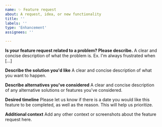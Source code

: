 ```yaml
---
name: ✨ Feature request
about: A request, idea, or new functionality
title: ''
labels: ''
type: 'Enhancement'
assignees: ''

---
```


**Is your feature request related to a problem? Please describe.**
A clear and concise description of what the problem is. Ex. I'm always frustrated when [...]

**Describe the solution you'd like**
A clear and concise description of what you want to happen.

**Describe alternatives you've considered**
A clear and concise description of any alternative solutions or features you've considered.

**Desired timeline**
Please let us know if there is a date you would like this feature to be completed, as well as the reason. This will help us prioritize.

**Additional context**
Add any other context or screenshots about the feature request here.
